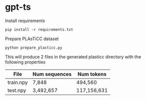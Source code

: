 # gpt-ts

Install requirements

```
pip install -r requirements.txt
```

Prepare PLAsTiCC dataset 

```
python prepare_plasticc.py
```

This will produce 2 files in the generated plasticc directory with the following properties 

| File      | Num sequences | Num tokens  |
|-----------|---------------|-------------|
| train.npy | 7,848         | 494,560     |
| test.npy  | 3,492,657     | 117,156,631 |